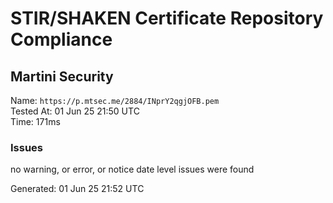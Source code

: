 # STIR/SHAKEN Certificate Repository Compliance

## Martini Security

Name: `https://p.mtsec.me/2884/INprY2qgjOFB.pem`\
Tested At: 01 Jun 25 21:50 UTC\
Time: 171ms

### Issues

no warning, or error, or notice date level issues were found

Generated: 01 Jun 25 21:52 UTC